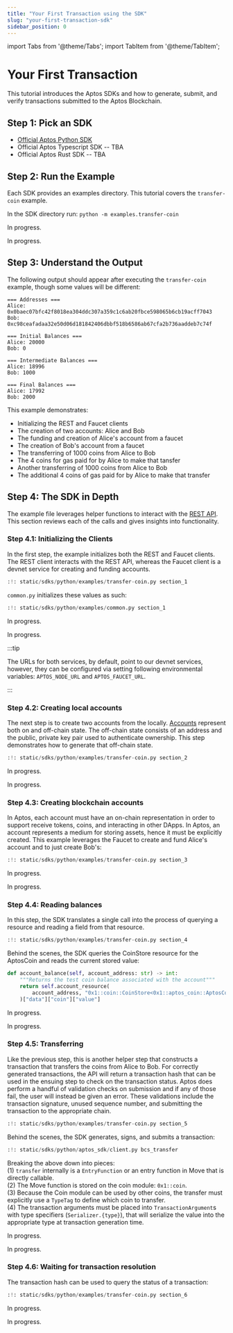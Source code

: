 ```yaml
---
title: "Your First Transaction using the SDK"
slug: "your-first-transaction-sdk"
sidebar_position: 0
---
```


import Tabs from '@theme/Tabs';
import TabItem from '@theme/TabItem';

# Your First Transaction

This tutorial introduces the Aptos SDKs and how to generate, submit, and verify transactions submitted to the Aptos Blockchain.

## Step 1: Pick an SDK

* [Official Aptos Python SDK][python-sdk]
* Official Aptos Typescript SDK -- TBA
* Official Aptos Rust SDK -- TBA

## Step 2: Run the Example

Each SDK provides an examples directory. This tutorial covers the `transfer-coin` example.

<Tabs>
  <TabItem value="python" label="Python">

In the SDK directory run: `python -m examples.transfer-coin`
  </TabItem>
  <TabItem value="rust" label="Rust">

In progress.
  </TabItem>
  <TabItem value="typescript" label="Typescript">

In progress.
  </TabItem>
</Tabs>

## Step 3: Understand the Output

The following output should appear after executing the `transfer-coin` example, though some values will be different:

```
=== Addresses ===
Alice: 0x0baec07bfc42f8018ea304ddc307a359c1c6ab20fbce598065b6cb19acff7043
Bob: 0xc98ceafadaa32e50d06d181842406dbbf518b6586ab67cfa2b736aaddeb7c74f

=== Initial Balances ===
Alice: 20000
Bob: 0

=== Intermediate Balances ===
Alice: 18996
Bob: 1000

=== Final Balances ===
Alice: 17992
Bob: 2000
```

This example demonstrates:

* Initializing the REST and Faucet clients
* The creation of two accounts: Alice and Bob
* The funding and creation of Alice's account from a faucet
* The creation of Bob's account from a faucet
* The transferring of 1000 coins from Alice to Bob
* The 4 coins for gas paid for by Alice to make that tansfer
* Another transferring of 1000 coins from Alice to Bob
* The additional 4 coins of gas paid for by Alice to make that transfer

## Step 4: The SDK in Depth

The example file leverages helper functions to interact with the [REST API][rest_spec]. This section reviews each of the calls and gives insights into functionality.

### Step 4.1: Initializing the Clients

In the first step, the example initializes both the REST and Faucet clients. The REST client interacts with the REST API, whereas the Faucet client is a devnet service for creating and funding accounts.

<Tabs>
  <TabItem value="python" label="Python">

```python
:!: static/sdks/python/examples/transfer-coin.py section_1
```

`common.py` initializes these values as such:
```python
:!: static/sdks/python/examples/common.py section_1
```
  </TabItem>
  <TabItem value="rust" label="Rust">

In progress.
  </TabItem>
  <TabItem value="typescript" label="Typescript">

In progress.
  </TabItem>
</Tabs>

:::tip

The URLs for both services, by default, point to our devnet services, however, they can be configured via setting following environmental variables: `APTOS_NODE_URL` and `APTOS_FAUCET_URL`.

:::

### Step 4.2: Creating local accounts

The next step is to create two accounts from the locally. [Accounts][account_basics] represent both on and off-chain state. The off-chain state consists of an address and the public, private key pair used to authenticate ownership. This step demonstrates how to generate that off-chain state.

<Tabs>
  <TabItem value="python" label="Python">

```python
:!: static/sdks/python/examples/transfer-coin.py section_2
```
  </TabItem>
  <TabItem value="rust" label="Rust">

In progress.
  </TabItem>
  <TabItem value="typescript" label="Typescript">

In progress.
  </TabItem>
</Tabs>

### Step 4.3: Creating blockchain accounts

In Aptos, each account must have an on-chain representation in order to support receive tokens, coins, and interacting in other DApps. In Aptos, an account represents a medium for storing assets, hence it must be explicitly created. This example leverages the Faucet to create and fund Alice's account and to just create Bob's:

<Tabs>
  <TabItem value="python" label="Python">

```python
:!: static/sdks/python/examples/transfer-coin.py section_3
```
  </TabItem>
  <TabItem value="rust" label="Rust">

In progress.
  </TabItem>
  <TabItem value="typescript" label="Typescript">

In progress.
  </TabItem>
</Tabs>

### Step 4.4: Reading balances

In this step, the SDK translates a single call into the process of querying a resource and reading a field from that resource.

<Tabs>
  <TabItem value="python" label="Python">

```python
:!: static/sdks/python/examples/transfer-coin.py section_4
```

Behind the scenes, the SDK queries the CoinStore resource for the AptosCoin and reads the current stored value:
```python
def account_balance(self, account_address: str) -> int:
    """Returns the test coin balance associated with the account"""
    return self.account_resource(
        account_address, "0x1::coin::CoinStore<0x1::aptos_coin::AptosCoin>"
    )["data"]["coin"]["value"]
```
  </TabItem>
  <TabItem value="rust" label="Rust">

In progress.
  </TabItem>
  <TabItem value="typescript" label="Typescript">

In progress.
  </TabItem>
</Tabs>

### Step 4.5: Transferring

Like the previous step, this is another helper step that constructs a transaction that transfers the coins from Alice to Bob. For correctly generated transactions, the API will return a transaction hash that can be used in the ensuing step to check on the transaction status. Aptos does perform a handful of validation checks on submission and if any of those fail, the user will instead be given an error. These validations include the transaction signature, unused sequence number, and submitting the transaction to the appropriate chain.

<Tabs>
  <TabItem value="python" label="Python">

```python
:!: static/sdks/python/examples/transfer-coin.py section_5
```

Behind the scenes, the SDK generates, signs, and submits a transaction:
```python
:!: static/sdks/python/aptos_sdk/client.py bcs_transfer
```

Breaking the above down into pieces:<br/>
(1) `transfer` internally is a `EntryFunction` or an entry function in Move that is directly callable.<br/>
(2) The Move function is stored on the coin module: `0x1::coin`.<br/>
(3) Because the Coin module can be used by other coins, the transfer must explicitly use a `TypeTag` to define which coin to transfer.<br/>
(4) The transaction arguments must be placed into `TransactionArgument`s with type specifiers (`Serializer.{type}`), that will serialize the value into the appropriate type at transaction generation time.

  </TabItem>
  <TabItem value="rust" label="Rust">

In progress.
  </TabItem>
  <TabItem value="typescript" label="Typescript">

In progress.
  </TabItem>
</Tabs>

### Step 4.6: Waiting for transaction resolution

The transaction hash can be used to query the status of a transaction:

<Tabs>
  <TabItem value="python" label="Python">

```python
:!: static/sdks/python/examples/transfer-coin.py section_6
```
  </TabItem>
  <TabItem value="rust" label="Rust">

In progress.
  </TabItem>
  <TabItem value="typescript" label="Typescript">

In progress.
  </TabItem>
</Tabs>

[account_basics]: /concepts/basics-accounts
[python-sdk]: /sdks/python-sdk
[rest_spec]: https://fullnode.devnet.aptoslabs.com/v1/spec#/
